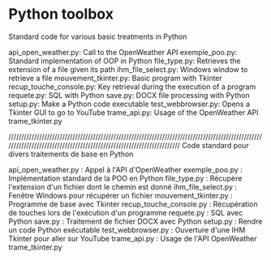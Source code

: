 # Python toolbox

Standard code for various basic treatments in Python

api_open_weather.py: Call to the OpenWeather API
exemple_poo.py: Standard implementation of OOP in Python
file_type.py: Retrieves the extension of a file given its path
ihm_file_select.py: Windows window to retrieve a file
mouvement_tkinter.py: Basic program with Tkinter
recup_touche_console.py: Key retrieval during the execution of a program
requete.py: SQL with Python
save.py: DOCX file processing with Python
setup.py: Make a Python code executable
test_webbrowser.py: Opens a Tkinter GUI to go to YouTube
trame_api.py: Usage of the OpenWeather API
trame_tkinter.py

//////////////////////////////////////////////////////////////////////////////////////////////////////////////////////////////////////////////////////////////////////
Code standard pour divers traitements de base en Python

api_open_weather.py : Appel à l'API d'OpenWeather
exemple_poo.py : Implémentation standard de la POO en Python
file_type.py : Récupère l'extension d'un fichier dont le chemin est donné
ihm_file_select.py : Fenêtre Windows pour récupérer un fichier
mouvement_tkinter.py : Programme de base avec Tkinter
recup_touche_console.py : Récupération de touches lors de l'exécution d'un programme
requete.py : SQL avec Python
save.py : Traitement de fichier DOCX avec Python
setup.py : Rendre un code Python exécutable
test_webbrowser.py : Ouverture d'une IHM Tkinter pour aller sur YouTube
trame_api.py : Usage de l'API OpenWeather
trame_tkinter.py
